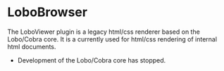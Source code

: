 LoboBrowser
===========

The LoboViewer plugin is a legacy html/css renderer based on the Lobo/Cobra core. 
It is a currently used for html/css rendering of internal html documents. 

* Development of the Lobo/Cobra core has stopped.